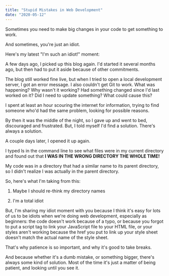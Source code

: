 ```yaml
---
title: "Stupid Mistakes in Web Development"
date: "2020-05-12"
---
```

Sometimes you need to make big changes in your code to get something to work.

And sometimes, you're just an idiot.

Here's my latest "I'm such an idiot!" moment:

A few days ago, I picked up this blog again. I'd started it several months ago, but then had to put it aside because of other commitments. 

The blog still worked fine live, but when I tried to open a local development server, I got an error message. I also couldn't get Git to work. What was happening? Why wasn't it working? Had something changed since I'd last worked on it? Did I need to update something? What could cause this?

I spent at least an hour scouring the internet for information, trying to find someone who'd had the same problem, looking for possible reasons.

By then it was the middle of the night, so I gave up and went to bed, discouraged and frustrated. But, I told myself I'd find a solution. There's always a solution.

A couple days later, I opened it up again.

I typed ls in the command line to see what files were in my current directory and found out that **I WAS IN THE WRONG DIRECTORY THE WHOLE TIME!**

My code was in a directory that had a similar name to its parent directory, so I didn't realize I was actually in the parent directory.

So, here's what I'm taking from this:

1. Maybe I should re-think my directory names

2. I'm a total idiot

But, I'm sharing my idiot moment with you because I think it's easy for lots of us to be idiots when we're doing web development, especially as beginners: the code doesn't work because of a typo, or because you forgot to put a script tag to link your JavaScript file to your HTML file, or your styles aren't working because the href you put to link up your style sheet doesn't match the actual name of the style sheet.

That's why patience is so important, and why it's good to take breaks.

And because whether it's a dumb mistake, or something bigger, there's always some kind of solution. Most of the time it's just a matter of being patient, and looking until you see it. 